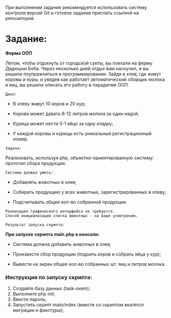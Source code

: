 При выполнении задания рекомендуется использовать систему контроля версий Git и готовое задание прислать ссылкой на репозиторий.

# Задание:

**Ферма ООП**

Летом, чтобы отдохнуть от городской суеты, вы поехали на ферму Дядюшки Боба. Через несколько дней отдых вам наскучил, и вы решили поупражняться в программировании. Зайдя в хлев, где живут коровы и куры, и увидев как работает автоматический сборщик молока и яиц, вы решили описать его работу в парадигме ООП.

`Дано:`

* В хлеву живут 10 коров и 20 кур;

* Корова может давать 8-12 литров молока за один надой;

* Курица может нести 0-1 яйцо за одну кладку;

* У каждой коровы и курицы есть уникальный регистрационный номер.

`Задача:`

Реализовать, используя php, объектно-ориентированную систему: прототип сбора продукции. 

`Система должна уметь:`

* Добавлять животных в хлев;

* Собирать продукцию у всех животных, зарегистрированных в хлеву;

* Подсчитывать общее кол-во собранной продукции.

~~~~
Реализация графического интерфейса не требуется.  
Способ инициализации списка животных - на ваше усмотрение.
~~~~

`Результат запуска скрипта:`

**При запуске скрипта main.php в консоли:**

* Система должна добавить животных в хлев;

* Произвести сбор продукции (подоить коров и собрать яйца у кур);

* Вывести на экран общее кол-во собранных шт. яиц и литров молока.

### Инструкция по запуску скрипта:

1) Создайте базу данных (task-oxem);
2) Выполните php init;
3) Ввести пароль;
4) Запустить скрипт main/index (вместе со скриптом вкатятся миграции и фикстуры);